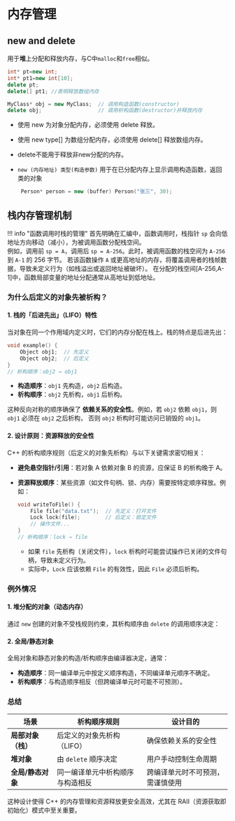 # 内存管理

## new and delete

用于**堆**上分配和释放内存，与C中`malloc`和`free`相似。

```cpp
int* pt=new int;
int* pt1=new int[10];
delete pt;
delete[] pt1; //表明释放数组内存

MyClass* obj = new MyClass;  // 调用构造函数(constructor)
delete obj;                  // 调用析构函数(destructor)并释放内存
```

- 使用 new 为对象分配内存，必须使用 delete 释放。
- 使用 new type[] 为数组分配内存，必须使用 delete[] 释放数组内存。
- delete不能用于释放非new分配的内存。
- `new (内存地址) 类型(构造参数)` 用于在已分配内存上显示调用构造函数，返回类的对象

    ```cpp
     Person* person = new (buffer) Person("张三", 30);
    ```

## 栈内存管理机制

!!! info "函数调用时栈的管理"
    首先明确在汇编中，函数调用时，栈指针 `sp` 会向低地址方向移动（减小），为被调用函数分配栈空间。  
    例如，调用前 `sp = A`，调用后 `sp = A-256`。此时，被调用函数的栈空间为 `A-256` 到 `A-1` 的 256 字节。
    若该函数操作 `A` 或更高地址的内存，将覆盖调用者的栈帧数据，导致未定义行为（如栈溢出或返回地址被破坏）。
    在分配的栈空间[A-256,A-1]中，函数局部变量的地址分配通常从高地址到低地址。

### **为什么后定义的对象先被析构？**

#### 1. **栈的「后进先出」（LIFO）特性**
当对象在同一个作用域内定义时，它们的内存分配在栈上。栈的特点是后进先出：

```cpp
void example() {
    Object obj1;  // 先定义
    Object obj2;  // 后定义
} 
// 析构顺序：obj2 → obj1
```

- **构造顺序**：`obj1` 先构造，`obj2` 后构造。
- **析构顺序**：`obj2` 先析构，`obj1` 后析构。

这种反向对称的顺序确保了 **依赖关系的安全性**。例如，若 `obj2` 依赖 `obj1`，则 `obj1` 必须在 `obj2` 之后析构，
否则 `obj2` 析构时可能访问已销毁的 `obj1`。


#### 2. **设计原则：资源释放的安全性**
C++ 的析构顺序规则（后定义的对象先析构）与以下关键需求密切相关：
- **避免悬空指针/引用**：若对象 A 依赖对象 B 的资源，应保证 B 的析构晚于 A。
- **资源释放顺序**：某些资源（如文件句柄、锁、内存）需要按特定顺序释放。例如：

  ```cpp
  void writeToFile() {
      File file("data.txt");  // 先定义：打开文件
      Lock lock(file);        // 后定义：锁定文件
      // 操作文件...
  }
  // 析构顺序：lock → file
  ```

  - 如果 `file` 先析构（关闭文件），`lock` 析构时可能尝试操作已关闭的文件句柄，导致未定义行为。
  - 实际中，`Lock` 应该依赖 `File` 的有效性，因此 `File` 必须后析构。


### **例外情况**
#### 1. **堆分配的对象（动态内存）**
通过 `new` 创建的对象不受栈规则约束，其析构顺序由 `delete` 的调用顺序决定：

#### 2. **全局/静态对象**
全局对象和静态对象的构造/析构顺序由编译器决定，通常：
- **构造顺序**：同一编译单元中按定义顺序构造，不同编译单元顺序不确定。
- **析构顺序**：与构造顺序相反（但跨编译单元时可能不可预测）。


### **总结**

| 场景                | 析构顺序规则                     | 设计目的                     |
|---------------------|--------------------------------|----------------------------|
| **局部对象（栈）**   | 后定义的对象先析构（LIFO）       | 确保依赖关系的安全性          |
| **堆对象**          | 由 `delete` 顺序决定            | 用户手动控制生命周期         |
| **全局/静态对象**   | 同一编译单元中析构顺序与构造相反 | 跨编译单元时不可预测，需谨慎使用 |

这种设计使得 C++ 的内存管理和资源释放更安全高效，尤其在 RAII（资源获取即初始化）模式中至关重要。

